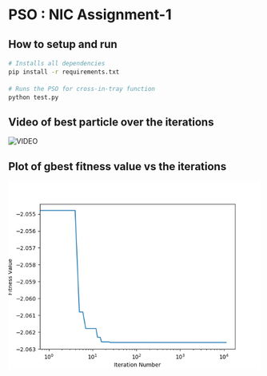# PSO : NIC Assignment-1

## How to setup and run
```bash
# Installs all dependencies
pip install -r requirements.txt

# Runs the PSO for cross-in-tray function
python test.py
```

## Video of best particle over the iterations
![VIDEO](new_video.gif)

## Plot of gbest fitness value vs the iterations
![PLOT](new_plot.png)

